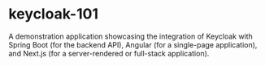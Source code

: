 # keycloak-101
A demonstration application showcasing the integration of Keycloak with Spring Boot (for the backend API), Angular (for a single-page application), and Next.js (for a server-rendered or full-stack application).


##





##





##